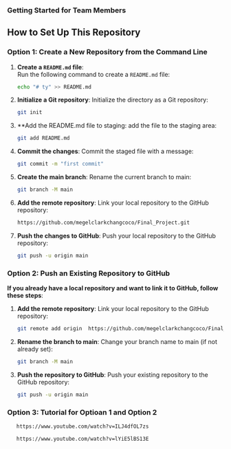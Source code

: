 ### Getting Started for Team Members

## How to Set Up This Repository
### Option 1: Create a New Repository from the Command Line

1. **Create a `README.md` file**:  
   Run the following command to create a `README.md` file:
   ```bash
   echo "# ty" >> README.md
   ```

2. **Initialize a Git repository**:
   Initialize the directory as a Git repository:
   ```bash
   git init
   ```
3. **Add the README.md file to staging:
   add the file to the staging area:
   ```bash
   git add README.md
   ```
4. **Commit the changes**:
   Commit the staged file with a message:
   ```bash
   git commit -m "first commit"
   ```
5. **Create the main branch**:
   Rename the current branch to main:
   ```bash
   git branch -M main
   ```
6. **Add the remote repository**:
   Link your local repository to the GitHub repository:

   ```bash
   https://github.com/megelclarkchangcoco/Final_Project.git
   ```
7. **Push the changes to GitHub**:
   Push your local repository to the GitHub repository:
   ```bash
   git push -u origin main
   ```

### Option 2: Push an Existing Repository to GitHub

**If you already have a local repository and want to link it to GitHub, follow these steps**:

1. **Add the remote repository**:
   Link your local repository to the GitHub repository:
   ```bash
   git remote add origin  https://github.com/megelclarkchangcoco/Final_Project.git
   ```
2. **Rename the branch to main**:
   Change your branch name to main (if not already set):
   ```bash
   git branch -M main
   ```
3. **Push the repository to GitHub**:
   Push your existing repository to the GitHub repository:
   ```bash
   git push -u origin main
   ```
### Option 3: Tutorial for Optioan 1 and Option 2

```bash
   https://www.youtube.com/watch?v=ILJ4dfOL7zs

   https://www.youtube.com/watch?v=lYiE5lBS13E
```


   






